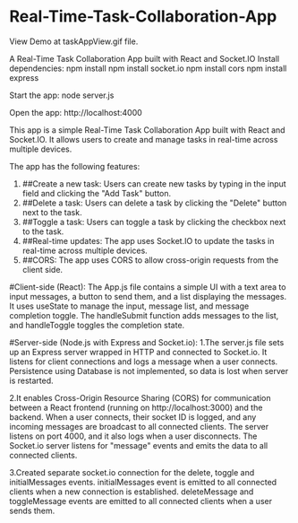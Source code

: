 # Real-Time-Task-Collaboration-App

View Demo at taskAppView.gif file.

A Real-Time Task Collaboration App built with React and Socket.IO
Install dependencies: npm install
npm install socket.io
npm install cors
npm install express

Start the app: node server.js

Open the app: http://localhost:4000

This app is a simple Real-Time Task Collaboration App built with React and Socket.IO. It allows users to create and manage tasks in real-time across multiple devices.


The app has the following features:

1. ##Create a new task: Users can create new tasks by typing in the input field and clicking the "Add Task" button.
2. ##Delete a task: Users can delete a task by clicking the "Delete" button next to the task.
3. ##Toggle a task: Users can toggle a task by clicking the checkbox next to the task.
4. ##Real-time updates: The app uses Socket.IO to update the tasks in real-time across multiple devices.
5. ##CORS: The app uses CORS to allow cross-origin requests from the client side.


#Client-side (React):
The App.js file contains a simple UI with a text area to input messages, a button to send them, and a list displaying the messages. It uses useState to manage the input, message list, and message completion toggle. The handleSubmit function adds messages to the list, and handleToggle toggles the completion state.

#Server-side (Node.js with Express and Socket.io):
1.The server.js file sets up an Express server wrapped in HTTP and connected to Socket.io. It listens for client connections and logs a message when a user connects. Persistence using Database is not implemented, so data is lost when server is restarted.

2.It enables Cross-Origin Resource Sharing (CORS) for communication between a React frontend (running on http://localhost:3000) and the backend. When a user connects, their socket ID is logged, and any incoming messages are broadcast to all connected clients. The server listens on port 4000, and it also logs when a user disconnects. The Socket.io server listens for "message" events and emits the data to all connected clients.

3.Created separate socket.io connection for the delete, toggle and initialMessages events. initialMessages event is emitted to all connected clients when a new connection is established. deleteMessage and toggleMessage events are emitted to all connected clients when a user sends them.